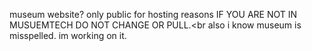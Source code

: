 museum website?
only public for hosting reasons IF YOU ARE NOT IN MUSUEMTECH DO NOT CHANGE OR PULL.<br
also i know museum is misspelled. im working on it.
